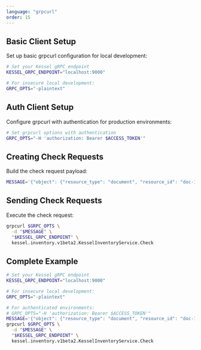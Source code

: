 ```yaml
---
language: "grpcurl"
order: 15
---
```


## Basic Client Setup

Set up basic grpcurl configuration for local development:

```bash
# Set your Kessel gRPC endpoint
KESSEL_GRPC_ENDPOINT="localhost:9000"

# For insecure local development:
GRPC_OPTS="-plaintext"
```

## Auth Client Setup

Configure grpcurl with authentication for production environments:

```bash
# Set grpcurl options with authentication
GRPC_OPTS="-H 'authorization: Bearer $ACCESS_TOKEN'"
```

## Creating Check Requests

Build the check request payload:

```bash
MESSAGE='{"object": {"resource_type": "document", "resource_id": "doc-123", "reporter": {"type": "drive"}}, "relation": "view", "subject": {"resource": {"resource_type": "principal", "resource_id": "sarah", "reporter": {"type": "rbac"}}}}'
```

## Sending Check Requests

Execute the check request:

```bash
grpcurl $GRPC_OPTS \
  -d "$MESSAGE" \
  "$KESSEL_GRPC_ENDPOINT" \
  kessel.inventory.v1beta2.KesselInventoryService.Check
```

## Complete Example

```bash
# Set your Kessel gRPC endpoint
KESSEL_GRPC_ENDPOINT="localhost:9000"

# For insecure local development:
GRPC_OPTS="-plaintext"

# For authenticated environments:
# GRPC_OPTS="-H 'authorization: Bearer $ACCESS_TOKEN'"
MESSAGE='{"object": {"resource_type": "document", "resource_id": "doc-123", "reporter": {"type": "drive"}}, "relation": "view", "subject": {"resource": {"resource_type": "principal", "resource_id": "sarah", "reporter": {"type": "rbac"}}}}'
grpcurl $GRPC_OPTS \
  -d "$MESSAGE" \
  "$KESSEL_GRPC_ENDPOINT" \
  kessel.inventory.v1beta2.KesselInventoryService.Check
```